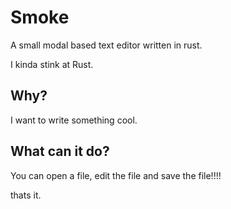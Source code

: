 # Smoke

A small modal based text editor written in rust.

I kinda stink at Rust.


## Why?

I want to write something cool.

## What can it do?

You can open a file, edit the file and save the file!!!!

thats it.
